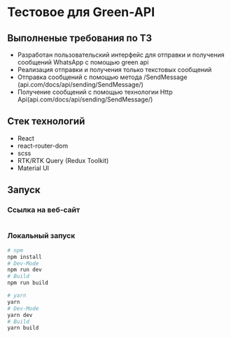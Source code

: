 # Тестовое для Green-API

## Выполненые требования по ТЗ
<ul>
  <li>Разработан пользовательский интерфейс для отправки и получения сообщений WhatsApp с помощью green api</li>
  <li>Реализация отправки и получения только текстовых сообщений</li>
  <li>Отправка сообщений с помощью метода /SendMessage (api.com/docs/api/sending/SendMessage/)</li>
  <li>Получение сообщений с помощью технологии Http Api(api.com/docs/api/sending/SendMessage/)</li>
</ul>

## Стек технологий 
<ul>
  <li>React</li>
  <li>react-router-dom</li>
  <li>scss</li>
  <li>RTK/RTK Query (Redux Toolkit)</li>
  <li>Material UI</li>
</ul>

## Запуск

### Ссылка на веб-сайт
```url

```

### Локальный запуск
```bash
# npm
npm install
# Dev-Mode
npm run dev
# Build
npm run build
```

```bash
# yarn 
yarn 
# Dev-Mode
yarn dev
# Build
yarn build
```
